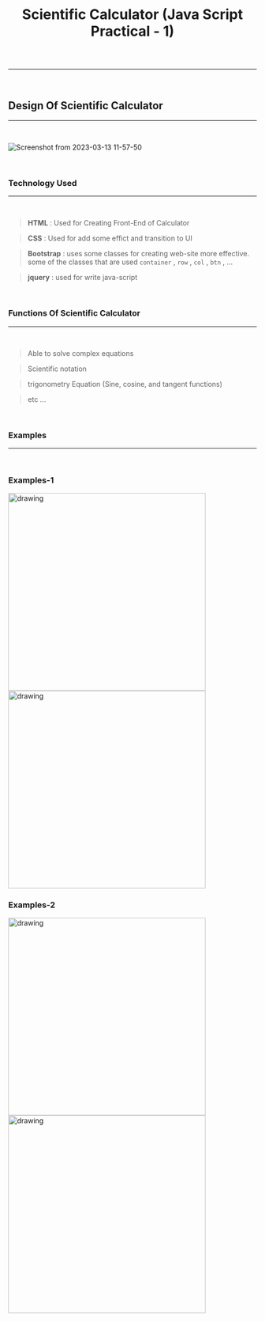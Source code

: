 # **<p align="center">Scientific Calculator (Java Script Practical - 1) </p>**

<br />

---


<br />

## Design Of Scientific Calculator

---
<br /> 

![Screenshot from 2023-03-13 11-57-50](https://user-images.githubusercontent.com/125016923/224639529-4d62b9c6-ec4e-4a2b-9857-bb0c3c71c0bb.png)

<br />

### Technology Used

---
<br /> 

>  **HTML** : Used for Creating Front-End of Calculator

>  **CSS** : Used for add some effict and transition to UI

> **Bootstrap** : uses some classes for creating web-site more effective. some of the classes that are used `container` , `row` , `col` , `btn` , ...

> **jquery** : used for write java-script

<br /> 


### Functions Of Scientific Calculator

---
<br /> 

> Able to solve complex equations

> Scientific notation

> trigonometry Equation (Sine, cosine, and tangent functions)

> etc ...

<br /> 


### Examples

---
<br /> 

### Examples-1

 <img src="https://user-images.githubusercontent.com/125016923/224645548-454b5140-a160-4fae-bca1-031676ff60c0.png" alt="drawing" style="width:400px;"/>
 <img src="https://user-images.githubusercontent.com/125016923/224645467-75e5d73c-99b3-4f00-aebf-7c7427c2bb12.png" alt="drawing" style="width:400px;"/>

### Examples-2


 <img src="https://user-images.githubusercontent.com/125016923/224646404-96d9850f-3d20-4f10-87a2-917f89f310d9.png" alt="drawing" style="width:400px;"/>
 <img src="https://user-images.githubusercontent.com/125016923/224646393-321d5d11-9490-4d7d-8d66-a745b6aa66d3.png" alt="drawing" style="width:400px;"/>